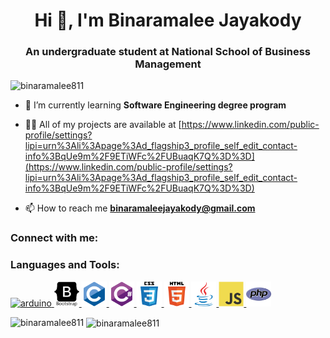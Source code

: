 <h1 align="center">Hi 👋, I'm Binaramalee Jayakody</h1>
<h3 align="center">An undergraduate student at National School of Business Management</h3>

<p align="left"> <img src="https://komarev.com/ghpvc/?username=binaramalee811&label=Profile%20views&color=0e75b6&style=flat" alt="binaramalee811" /> </p>

- 🌱 I’m currently learning **Software Engineering degree program**

- 👨‍💻 All of my projects are available at [https://www.linkedin.com/public-profile/settings?lipi=urn%3Ali%3Apage%3Ad_flagship3_profile_self_edit_contact-info%3BqUe9m%2F9ETiWFc%2FUBuaqK7Q%3D%3D](https://www.linkedin.com/public-profile/settings?lipi=urn%3Ali%3Apage%3Ad_flagship3_profile_self_edit_contact-info%3BqUe9m%2F9ETiWFc%2FUBuaqK7Q%3D%3D)

- 📫 How to reach me **binaramaleejayakody@gmail.com**

<h3 align="left">Connect with me:</h3>
<p align="left">
</p>

<h3 align="left">Languages and Tools:</h3>
<p align="left"> <a href="https://www.arduino.cc/" target="_blank" rel="noreferrer"> <img src="https://cdn.worldvectorlogo.com/logos/arduino-1.svg" alt="arduino" width="40" height="40"/> </a> <a href="https://getbootstrap.com" target="_blank" rel="noreferrer"> <img src="https://raw.githubusercontent.com/devicons/devicon/master/icons/bootstrap/bootstrap-plain-wordmark.svg" alt="bootstrap" width="40" height="40"/> </a> <a href="https://www.cprogramming.com/" target="_blank" rel="noreferrer"> <img src="https://raw.githubusercontent.com/devicons/devicon/master/icons/c/c-original.svg" alt="c" width="40" height="40"/> </a> <a href="https://www.w3schools.com/cs/" target="_blank" rel="noreferrer"> <img src="https://raw.githubusercontent.com/devicons/devicon/master/icons/csharp/csharp-original.svg" alt="csharp" width="40" height="40"/> </a> <a href="https://www.w3schools.com/css/" target="_blank" rel="noreferrer"> <img src="https://raw.githubusercontent.com/devicons/devicon/master/icons/css3/css3-original-wordmark.svg" alt="css3" width="40" height="40"/> </a> <a href="https://www.w3.org/html/" target="_blank" rel="noreferrer"> <img src="https://raw.githubusercontent.com/devicons/devicon/master/icons/html5/html5-original-wordmark.svg" alt="html5" width="40" height="40"/> </a> <a href="https://www.java.com" target="_blank" rel="noreferrer"> <img src="https://raw.githubusercontent.com/devicons/devicon/master/icons/java/java-original.svg" alt="java" width="40" height="40"/> </a> <a href="https://developer.mozilla.org/en-US/docs/Web/JavaScript" target="_blank" rel="noreferrer"> <img src="https://raw.githubusercontent.com/devicons/devicon/master/icons/javascript/javascript-original.svg" alt="javascript" width="40" height="40"/> </a> <a href="https://www.php.net" target="_blank" rel="noreferrer"> <img src="https://raw.githubusercontent.com/devicons/devicon/master/icons/php/php-original.svg" alt="php" width="40" height="40"/> </a> </p>

<p><img align="left" src="https://github-readme-stats.vercel.app/api/top-langs?username=binaramalee811&show_icons=true&locale=en&layout=compact" alt="binaramalee811" /></p>

<p>&nbsp;<img align="center" src="https://github-readme-stats.vercel.app/api?username=binaramalee811&show_icons=true&locale=en" alt="binaramalee811" /></p>


